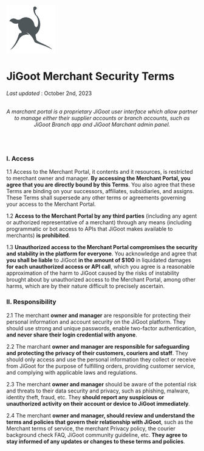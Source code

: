 <img src="https://github.com/Dlvnkenye/terms/blob/main/logo520.png"  width="128" height="128">

# JiGoot Merchant Security Terms
*Last updated* : October 2nd, 2023
</br>
</br>
*<p align="center">A marchant portal is a proprietary JiGoot user interface which allow partner to manage either their supplier accounts or branch accounts, such as JiGoot Branch app and JiGoot Marchant admin panel.</p>* 
</br>
</br>
### I. Access

1.1 Access to the Merchant Portal, it contents and it resources, is restricted to merchant owner and manager. **By accessing the Merchant Portal, you agree that you are directly bound by this Terms**. You also agree that these Terms are binding on your successors, affiliates, subsidiaries, and assigns. These Terms shall supersede any other terms or agreements governing your access to the Merchant Portal.

1.2 **Access to the Merchant Portal by any third parties** (including any agent or authorized representative of a merchant) through any means (including programmatic or bot access to APIs that JiGoot makes available to merchants) **is prohibited**.

1.3 **Unauthorized access to the Merchant Portal compromises the security and stability in the platform for everyone**. You acknowledge and agree that **you shall be liable** to JiGoot **in the amount of $100** in liquidated damages **for each unauthorized access or API call**, which you agree is a reasonable approximation of the harm to JiGoot caused by the risks of instability brought about by unauthorized access to the Merchant Portal, among other harms, which are by their nature difficult to precisely ascertain.


### II. Responsibility

2.1 The merchant **owner and manager** are responsible for protecting their personal information and account security on the JiGoot platform. They should use strong and unique passwords, enable two-factor authentication, **and never share their login credential with anyone**.

2.2 The marchant **owner and manager are responsible for safeguarding and protecting the privacy of their customers, couriers and staff**. They should only access and use the personal information they collect or receive from JiGoot for the purpose of fulfilling orders, providing customer service, and complying with applicable laws and regulations.

2.3 The merchant **owner and manager** should be aware of the potential risk and threats to their data security and privacy, such as phishing, malware, identity theft, fraud, etc. They **should report any suspicious or unauthorized activity on their account or device to JiGoot immediately**.

2.4 The merchant **owner and manager, should review and understand the terms and policies that govern their relationship with JiGoot**, such as the Merchant terms of service, the merchant Privacy policy, the courier background check FAQ, JiGoot community guideline, etc. **They agree to stay informed of any updates or changes to these terms and policies**.
